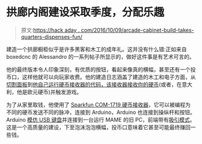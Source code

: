 # 拱廊内阁建设采取季度，分配乐趣

> 原文:[https://hack aday . com/2016/10/09/arcade-cabinet-build-takes-quarters-dispenses-fun/](https://hackaday.com/2016/10/09/arcade-cabinet-build-takes-quarters-dispenses-fun/)

建造一个拱廊橱柜似乎是许多黑客和木工的成年礼。这并没有什么错:正如来自 boxedcnc 的 Alessandro 的一系列帖子所显示的，做好这件事是有艺术可言的。

他的最终版本令人印象深刻，有优质的按钮，看起来像真的横幅，甚至还有一个投币口，这样他就可以向玩家收费。他的建造日志涵盖了建造的木工和电子方面，从[切割面板](http://boxedcnc.blogspot.it/2014/04/coin-op-mini-arcade-cabinet-build-log.html)到[他自己运行硬币接收器的代码，该接收器接收你的硬币](http://boxedcnc.blogspot.it/2016/10/coin-op-mini-arcade-cabinet-build-log-33.html)(或者，在意大利，他是欧元硬币)并触发游戏。

为了从家里取钱，他使用了 [Sparkfun COM-1719 硬币接收器](https://www.sparkfun.com/products/11719)，它可以被编程为不同的硬币发送不同的脉冲，连接到 Arduino，Arduino 也连接到操纵杆和按钮。Arduino [模仿 USB 键盘](http://hackaday.com/2012/06/29/turning-an-arduino-into-a-usb-keyboard/)并连接到一台运行 MAME 的旧 PC，前端带有[吸引模式](http://attractmode.org/)。这是一个高质量的建设，下至泡沫泡泡横幅，投币口意味着它甚至可能最终赚回一些钱。